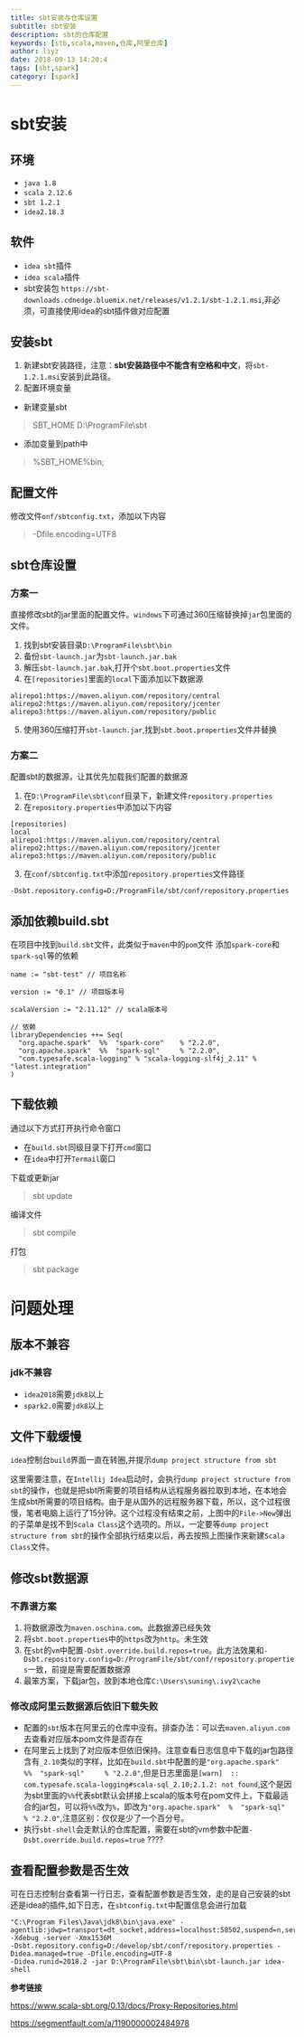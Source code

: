 ```yaml
---
title: sbt安装与仓库设置
subtitle: sbt安装
description: sbt的仓库配置
keywords: [stb,scala,maven,仓库,阿里仓库]
author: liyz
date: 2018-09-13 14:20:4
tags: [sbt,spark]
category: [spark]
---
```

# sbt安装

## 环境
- `java 1.8`
- `scala 2.12.6`
- `sbt 1.2.1`
- `idea2.18.3`
## 软件
- `idea sbt`插件
- `idea scala`插件
- sbt安装包 `https://sbt-downloads.cdnedge.bluemix.net/releases/v1.2.1/sbt-1.2.1.msi`,非必须，可直接使用idea的sbt插件做对应配置
## 安装sbt
1. 新建sbt安装路径，注意：**sbt安装路径中不能含有空格和中文**，将`sbt-1.2.1.msi`安装到此路径。
2. 配置环境变量
- 新建变量sbt
> SBT_HOME  D:\ProgramFile\sbt
- 添加变量到path中
>  %SBT_HOME%bin;

## 配置文件

修改文件`onf/sbtconfig.txt`，添加以下内容
> -Dfile.encoding=UTF8

## sbt仓库设置
### 方案一
直接修改sbt的jar里面的配置文件。`windows`下可通过360压缩替换掉`jar`包里面的文件。

1. 找到sbt安装目录`D:\ProgramFile\sbt\bin`
2. 备份`sbt-launch.jar`为`sbt-launch.jar.bak`
3. 解压`sbt-launch.jar.bak`,打开个`sbt.boot.properties`文件
4. 在`[repositories]`里面的`local`下面添加以下数据源
```
alirepo1:https://maven.aliyun.com/repository/central
alirepo2:https://maven.aliyun.com/repository/jcenter
alirepo3:https://maven.aliyun.com/repository/public
```
5. 使用360压缩打开`sbt-launch.jar`,找到`sbt.boot.properties`文件并替换

### 方案二
配置sbt的数据源，让其优先加载我们配置的数据源
1. 在`D:\ProgramFile\sbt\conf`目录下，新建文件`repository.properties`
2. 在`repository.properties`中添加以下内容
```
[repositories]
local
alirepo1:https://maven.aliyun.com/repository/central
alirepo2:https://maven.aliyun.com/repository/jcenter
alirepo3:https://maven.aliyun.com/repository/public
```
3. 在`conf/sbtconfig.txt`中添加`repository.properties`文件路径
```
-Dsbt.repository.config=D:/ProgramFile/sbt/conf/repository.properties
```

## 添加依赖build.sbt
在项目中找到`build.sbt`文件，此类似于`maven`中的`pom`文件
添加`spark-core`和`spark-sql`等的依赖
```
name := "sbt-test" // 项目名称

version := "0.1" // 项目版本号

scalaVersion := "2.11.12" // scala版本号

// 依赖
libraryDependencies ++= Seq(
  "org.apache.spark"  %%  "spark-core"    % "2.2.0",
  "org.apache.spark"  %%  "spark-sql"     % "2.2.0",
  "com.typesafe.scala-logging" % "scala-logging-slf4j_2.11" % "latest.integration"
)
```
## 下载依赖
通过以下方式打开执行命令窗口
- 在`build.sbt`同级目录下打开`cmd`窗口
- 在`idea`中打开`Termail`窗口

下载或更新jar

> sbt update

编译文件

> sbt compile

打包

> sbt package


# 问题处理

## 版本不兼容

### jdk不兼容
- `idea2018`需要`jdk8`以上
- `spark2.0`需要`jdk8`以上
## 文件下载缓慢
`idea`控制台`build`界面一直在转圈,并提示`dump project structure from sbt`

这里需要注意，在`Intellij Idea`启动时，会执行`dump project structure from sbt`的操作，也就是把sbt所需要的项目结构从远程服务器拉取到本地，在本地会生成sbt所需要的项目结构。由于是从国外的远程服务器下载，所以，这个过程很慢，笔者电脑上运行了15分钟。这个过程没有结束之前，上图中的`File->New`弹出的子菜单是找不到`Scala Class`这个选项的。所以，一定要等`dump project structure from sbt`的操作全部执行结束以后，再去按照上图操作来新建`Scala Class`文件。

## 修改sbt数据源
### 不靠谱方案
1. 将数据源改为`maven.oschina.com`。此数据源已经失效
2. 将`sbt.boot.properties`中的`https`改为`http`。未生效
3. 在`sbt`的`vm`中配置`-Dsbt.override.build.repos=true`。此方法效果和`-Dsbt.repository.config=D:/ProgramFile/sbt/conf/repository.properties`一致，前提是需要配置数据源
4. 最笨方案，下载jar包，放到本地仓库`C:\Users\suning\.ivy2\cache`

### 修改成阿里云数据源后依旧下载失败

- 配置的`sbt`版本在阿里云的仓库中没有。排查办法：可以去`maven.aliyun.com`去查看对应版本pom文件是否存在
- 在阿里云上找到了对应版本但依旧保持。注意查看日志信息中下载的jar包路径含有`_2.10`类似的字样，比如在`build.sbt`中配置的是`"org.apache.spark"  %%  "spark-sql"     % "2.2.0"`,但是日志里面是`[warn]  :: com.typesafe.scala-logging#scala-sql_2.10;2.1.2: not found`,这个是因为sbt里面的`%%`代表sbt默认会拼接上scala的版本号在pom文件上，下载最适合的jar包，可以将`%%`改为`%`，即改为`"org.apache.spark"  %  "spark-sql"     % "2.2.0"`,注意区别：仅仅是少了一个百分号。
- 执行`sbt-shell`会走默认的仓库配置，需要在sbt的vm参数中配置`-Dsbt.override.build.repos=true` ????
## 查看配置参数是否生效
可在日志控制台查看第一行日志，查看配置参数是否生效，走的是自己安装的sbt还是idea的插件,如下日志，在`sbtconfig.txt`中配置信息会进行加载
```
"C:\Program Files\Java\jdk8\bin\java.exe" -agentlib:jdwp=transport=dt_socket,address=localhost:58502,suspend=n,server=y -Xdebug -server -Xmx1536M 
-Dsbt.repository.config=D:/develop/sbt/conf/repository.properties -Didea.managed=true -Dfile.encoding=UTF-8 
-Didea.runid=2018.2 -jar D:\ProgramFile\sbt\bin\sbt-launch.jar idea-shell
```

**参考链接**

https://www.scala-sbt.org/0.13/docs/Proxy-Repositories.html

https://segmentfault.com/a/1190000002484978